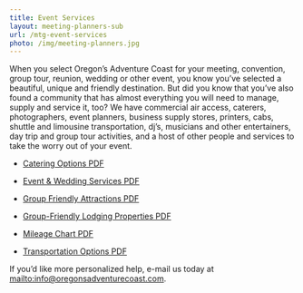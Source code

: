 ```yaml
---
title: Event Services
layout: meeting-planners-sub
url: /mtg-event-services
photo: /img/meeting-planners.jpg
---
```

When you select Oregon’s Adventure Coast for your meeting, convention, group tour, reunion, wedding or other event, you know you’ve selected a beautiful, unique and friendly destination. But did you know that you’ve also found a community that has almost everything you will need to manage, supply and service it, too? We have commercial air access, caterers, photographers, event planners, business supply stores, printers, cabs, shuttle and limousine transportation, dj’s, musicians and other entertainers, day trip and group tour activities, and a host of other people and services to take the worry out of your event.

* [Catering Options PDF](/img/catering-options-2018.pdf)

* [Event & Wedding Services PDF](/img/services-2018.pdf)

* [Group Friendly Attractions PDF](/img/group-attractions-2018.pdf)

* [Group-Friendly Lodging Properties PDF](/img/group-hotels-2018.pdf)

* [Mileage Chart PDF](/img/mileage-chart-2018.pdf)

* [Transportation Options PDF](/img/transportation-options-2018.pdf)

If you’d like more personalized help, e-mail us today at <mailto:info@oregonsadventurecoast.com>.
